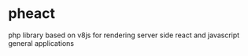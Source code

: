 # pheact
php library based on v8js for rendering server side react and javascript general applications 
